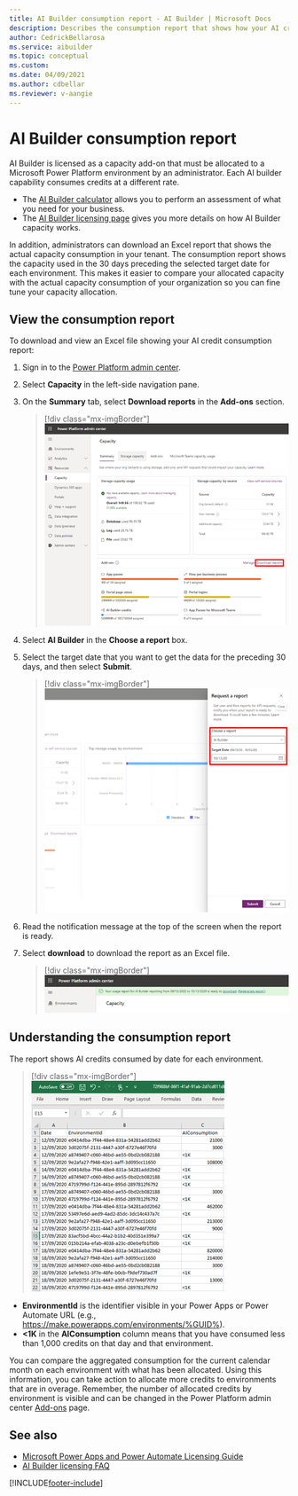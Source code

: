 ```yaml
---
title: AI Builder consumption report - AI Builder | Microsoft Docs
description: Describes the consumption report that shows how your AI credits are being used in the Microsoft Power Platform admin center.
author: CedrickBellarosa
ms.service: aibuilder
ms.topic: conceptual
ms.custom: 
ms.date: 04/09/2021
ms.author: cdbellar
ms.reviewer: v-aangie
---
```


# AI Builder consumption report

AI Builder is licensed as a capacity add-on that must be allocated to a Microsoft Power Platform environment by an administrator. Each AI builder capability consumes credits at a different rate.

- The [AI Builder calculator](https://flow.microsoft.com/ai-builder-calculator/) allows you to perform an assessment of what you need for your business.
- The [AI Builder licensing page](administer-licensing.md) gives you more details on how AI Builder capacity works.

In addition, administrators can download an Excel report that shows the actual capacity consumption in your tenant. The consumption report shows the capacity used in the 30 days preceding the selected target date for each environment. This makes it easier to compare your allocated capacity with the actual capacity consumption of your organization so you can fine tune your capacity allocation.

## View the consumption report

To download and view an Excel file showing your AI credit consumption report:

1. Sign in to the [Power Platform admin center](https://admin.powerplatform.microsoft.com/).

1. Select **Capacity** in the left-side navigation pane.

1. On the **Summary** tab, select **Download reports** in the **Add-ons** section.

    > [!div class="mx-imgBorder"]
    > ![Power Platform admin center capacity screen](media/ppac-capacity-screen.png "AI Builder credits is located in the 'Add-ons' section")

1. Select **AI Builder** in the **Choose a report** box.

1. Select the target date that you want to get the data for the preceding 30 days, and then select **Submit**.

    > [!div class="mx-imgBorder"]
    > ![Power Platform admin center 'request report' screen](media/ppac-request-report-screen.png "Choose your settings in the 'Request a report' section")

1. Read the notification message at the top of the screen when the report is ready.

1. Select **download** to download the report as an Excel file.

    > [!div class="mx-imgBorder"]
    > ![Power Platform admin center 'download report' message](media/ppac-download-message.png "Select 'download' in the message")

## Understanding the consumption report

The report shows AI credits consumed by date for each environment.

 > [!div class="mx-imgBorder"]
 > ![Consumption report](media/consumption-report.png "Excel file showing your consumption")


- **EnvironmentId** is the identifier visible in your Power Apps or Power Automate URL (e.g., https://make.powerapps.com/environments/%GUID%).
- **<1K** in the **AIConsumption** column means that you have consumed less than 1,000 credits on that day and that environment.

You can compare the aggregated consumption for the current calendar month on each environment with what has been allocated. Using this information, you can take action to allocate more credits to environments that are in overage. Remember, the number of allocated credits by environment is visible and can be changed in the Power Platform admin center [Add-ons](https://admin.powerplatform.microsoft.com/resources/capacity#add-ons) page.

## See also

- [Microsoft Power Apps and Power Automate Licensing Guide](https://go.microsoft.com/fwlink/?LinkId=2085130)<br/>
- [AI Builder licensing FAQ](/power-platform/admin/powerapps-flow-licensing-faq#ai-builder)


[!INCLUDE[footer-include](includes/footer-banner.md)]

